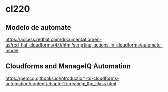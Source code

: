 # cl220
## Modelo de automate

https://access.redhat.com/documentation/en-us/red_hat_cloudforms/4.0/html/scripting_actions_in_cloudforms/automate_model

## Cloudforms and ManageIQ Automation

https://pemcg.gitbooks.io/introduction-to-cloudforms-automation/content/chapter2/creating_the_class.html

